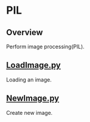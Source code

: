 # PIL

## Overview

Perform image processing(PIL).    

## [LoadImage.py](./LoadImage.py)    

Loading an image.      

## [NewImage.py](./NewImage.py)    

Create new image.     
